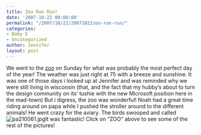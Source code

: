```yaml
---
title: Zoo Run Run!
date: '2007-10-22 00:00:00'
permalink: "/2007/10/22/20071022zoo-run-run/"
categories:
- Baby E
- Uncategorized
author: Jennifer
layout: post
---
```


We went to the [zoo](http://www.flickr.com/photos/jenniferandJennifers_photos/ "zoo") on Sunday for what was probably the most perfect day of the year! The weather was just right at 75 with a breeze and sunshine. It was one of those days i looked up at Jennifer and was reminded why we were still living in wisconsin (that, and the fact that my hubby&#8217;s about to turn the design community on its&#8217; tushie with the new Microsoft position here in the mad-town) But i digress, the zoo was wonderful! Noah had a great time riding around on papa while I pushed the stroller around to the different animals! He went crazy for the aviary. The birds swooped and called  <img id="image199" alt="pa210061.jpg" src="http://static.squarespace.com/static/50db6bb3e4b015296cd43789/50dfa5b1e4b0dc6320e0b5ea/50dfa5b1e4b0dc6320e0b6a6/1193060146000/?format=original" />It was fantastic! Click on &#8220;ZOO&#8221; above to see some of the rest of the pictures!
